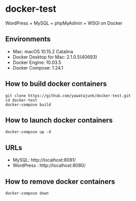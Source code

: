 # docker-test
WordPress + MySQL + phpMyAdmin + WSGI on Docker

## Environments
* Mac: macOS 10.15.2 Catalina
* Docker Desktop for Mac: 2.1.0.5(40693)
* Docker Engine:  10.03.5<br>
* Docker Compose: 1.24.1<br>

## How to build docker containers
```
git clone https://github.com/yawatajunk/docker-test.git
cd docker-test
docker-compose build
```

## How to launch docker containers
```
docker-compose up -d
```

## URLs
* MySQL: http://localhost:8081/<br>
* WordPress : http://localhost:8080/<br>

## How to remove docker containers
```
docker-compose down
```
